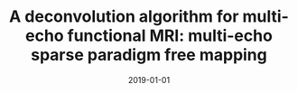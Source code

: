 ---
title: "A deconvolution algorithm for multi-echo functional MRI: multi-echo sparse paradigm free mapping"
date: 2019-01-01
authors_string: Cesar Caballero-Gaudes, Stephano Moia, Puja Panwar, Peter Bandettini, Javier Gonzalez-Castillo
authors:
   - Cesar Caballero-Gaudes
   - Stephano Moia
   - Puja Panwar
   - Peter Bandettini
   - Javier Gonzalez-Castillo
author_ids:
   - puja_panwar
   - peter_bandettini
   - javier_gonzalez-castillo
journal: 'NeuroImage'
volume: 
issue: 
pages: 
book_title: ''
publisher: ''
abstract: ''
project_id: multi_echo
paper_url: https://www.sciencedirect.com/science/article/pii/S105381191930669X
doi: https://doi.org/10.1016/j.neuroimage.2019.116081
data_loc: ''
code_loc: ''
file: '/assets/publications//assets/publications/'
file_name: '/assets/publications/'
type: journal_article
pub_str: ' (2019) NeuroImage '
layout: publication 
---